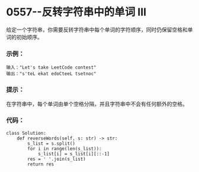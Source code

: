 # 0557--反转字符串中的单词 III

给定一个字符串，你需要反转字符串中每个单词的字符顺序，同时仍保留空格和单词的初始顺序。

### 示例：

```
输入："Let's take LeetCode contest"
输出："s'teL ekat edoCteeL tsetnoc"
```

### 提示：

在字符串中，每个单词由单个空格分隔，并且字符串中不会有任何额外的空格。

### 代码：

```
class Solution:
    def reverseWords(self, s: str) -> str:
        s_list = s.split()
        for i in range(len(s_list)):
            s_list[i] = s_list[i][::-1]
        res = ' '.join(s_list)
        return res
```

